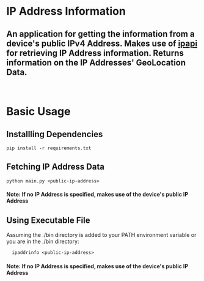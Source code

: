 # **IP Address Information**

## An application for getting the information from a device's public IPv4 Address. Makes use of **[ipapi](https://ipapi.co/)** for retrieving IP Address information. Returns information on the IP Addresses' GeoLocation Data. 
&nbsp; 
# **Basic Usage**

## **Installling Dependencies**
```
pip install -r requirements.txt
```

## **Fetching IP Address Data**
```
python main.py <public-ip-address>
```
#### Note: **If no IP Address is specified, makes use of the device's public IP Address**

## **Using Executable File**
Assuming the ./bin directory is added to your PATH environment variable or you are in the ./bin directory:
```
  ipaddrinfo <public-ip-address>
```
#### Note: **If no IP Address is specified, makes use of the device's public IP Address**
